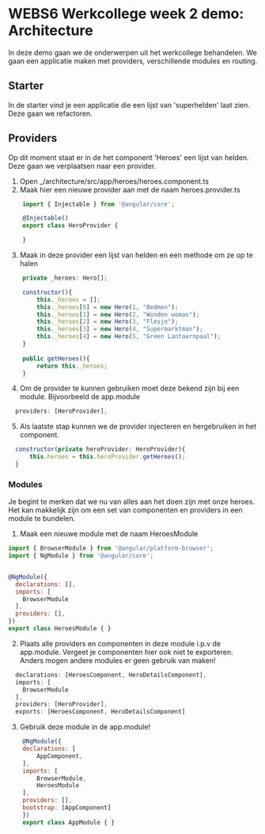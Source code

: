 # WEBS6 Werkcollege week 2 demo: Architecture
In deze demo gaan we de onderwerpen uit het werkcollege behandelen.
We gaan een applicatie maken met providers, verschillende modules en routing.

## Starter
In de starter vind je een applicatie die een lijst van 'superhelden' laat zien. 
Deze gaan we refactoren. 

## Providers
Op dit moment staat er in de het component 'Heroes' een lijst van helden. Deze gaan we verplaatsen naar een provider.

1. Open _/architecture/src/app/heroes/heroes.component.ts
2. Maak hier een nieuwe provider aan met de naam heroes.provider.ts

```javascript
    import { Injectable } from '@angular/core';

    @Injectable()
    export class HeroProvider {

    }
```
3. Maak in deze provider een lijst van helden en een methode om ze op te halen

```javascript
    private _heroes: Hero[];

    constructor(){
        this._heroes = [];
        this._heroes[0] = new Hero(1, "Bedmen");
        this._heroes[1] = new Hero(2, "Wonden woman");
        this._heroes[2] = new Hero(3, "Flesje");
        this._heroes[3] = new Hero(4, "Supermarktman");
        this._heroes[4] = new Hero(5, "Green Lantaarnpaal");
    }
    
    public getHeroes(){
        return this._heroes;
    }
```
4. Om de provider te kunnen gebruiken moet deze bekend zijn bij een module. Bijvoorbeeld de app.module

```javascript
  providers: [HeroProvider],
```
5. Als laatste stap kunnen we de provider injecteren en hergebruiken in het component.
```javascript
  constructor(private heroProvider: HeroProvider){
      this.heroes = this.heroProvider.getHeroes();
  }
```

### Modules
Je begint te merken dat we nu van alles aan het doen zijn met onze heroes. Het kan makkelijk zijn om een set van componenten en providers in een module te bundelen. 

1. Maak een nieuwe module met de naam HeroesModule
```javascript
import { BrowserModule } from '@angular/platform-browser';
import { NgModule } from '@angular/core';


@NgModule({
  declarations: [],
  imports: [
    BrowserModule
  ],
  providers: [],
})
export class HeroesModule { }
```
2. Plaats alle providers en componenten in deze module i.p.v de app.module. Vergeet je componenten hier ook niet te exporteren. Anders mogen andere modules er geen gebruik van maken!
```javascript
  declarations: [HeroesComponent, HeroDetailsComponent],
  imports: [
    BrowserModule
  ],
  providers: [HeroProvider],
  exports: [HeroesComponent, HeroDetailsComponent]
```
3. Gebruik deze module in de app.module!
```javascript
    @NgModule({
    declarations: [
        AppComponent,
    ],
    imports: [
        BrowserModule,
        HeroesModule
    ],
    providers: [],
    bootstrap: [AppComponent]
    })
    export class AppModule { }
```
<!-- ## Routing
We willen ook graag naar 1 specifieke hero kunnen navigeren. Dit gaan we meteen goed aanpakken zodat links de lijst in beeld blijft, maar we wel echt naar de hero toe navigeren. Hiervoor zijn wel wat wijzigingen nodig. 

1. Maak een nieuw component die de details van 1 held laat zien met de naam HeroComponent. Zet dit component netjes in de folder Heroes en voeg hem toe aan je heroes.module!

```javascript
export class HeroDetailsComponent implements OnInit {

  public Hero: Hero;

  constructor() { }

  ngOnInit() {
  }

}
```
2. Hier heb je alvast een voorbeeld template!
```html
<div *ngIf="hero">
  <h2>{{hero.name}} ({{hero.id}})</h2>
  <img width="300px" src="https://battletime.herokuapp.com/images/hero_{{hero.id}}.png">
</div>
```

3. 
```javascript
```


```javascript
```


```javascript
``` -->
